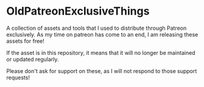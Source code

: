 # OldPatreonExclusiveThings
A collection of assets and tools that I used to distribute through Patreon exclusively. As my time on patreon has come to an end, I am releasing these assets for free!

If the asset is in this repository, it means that it will no longer be maintained or updated regularly. 

Please don't ask for support on these, as I will not respond to those support requests!
